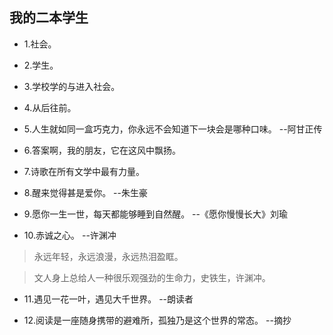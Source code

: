 ## 我的二本学生

- 1.社会。

- 2.学生。

- 3.学校学的与进入社会。

- 4.从后往前。

- 5.人生就如同一盒巧克力，你永远不会知道下一块会是哪种口味。 --阿甘正传

- 6.答案啊，我的朋友，它在这风中飘扬。

- 7.诗歌在所有文学中最有力量。

- 8.醒来觉得甚是爱你。 --朱生豪

- 9.愿你一生一世，每天都能够睡到自然醒。 --《愿你慢慢长大》刘瑜

- 10.赤诚之心。 --许渊冲

>永远年轻，永远浪漫，永远热泪盈眶。

>文人身上总给人一种很乐观强劲的生命力，史铁生，许渊冲。

- 11.遇见一花一叶，遇见大千世界。 --朗读者

- 12.阅读是一座随身携带的避难所，孤独乃是这个世界的常态。 --摘抄
